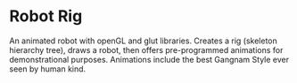# Robot Rig
An animated robot with openGL and glut libraries.
Creates a rig (skeleton hierarchy tree), draws a robot, then offers pre-programmed animations for demonstrational purposes. Animations include the best Gangnam Style ever seen by human kind.
